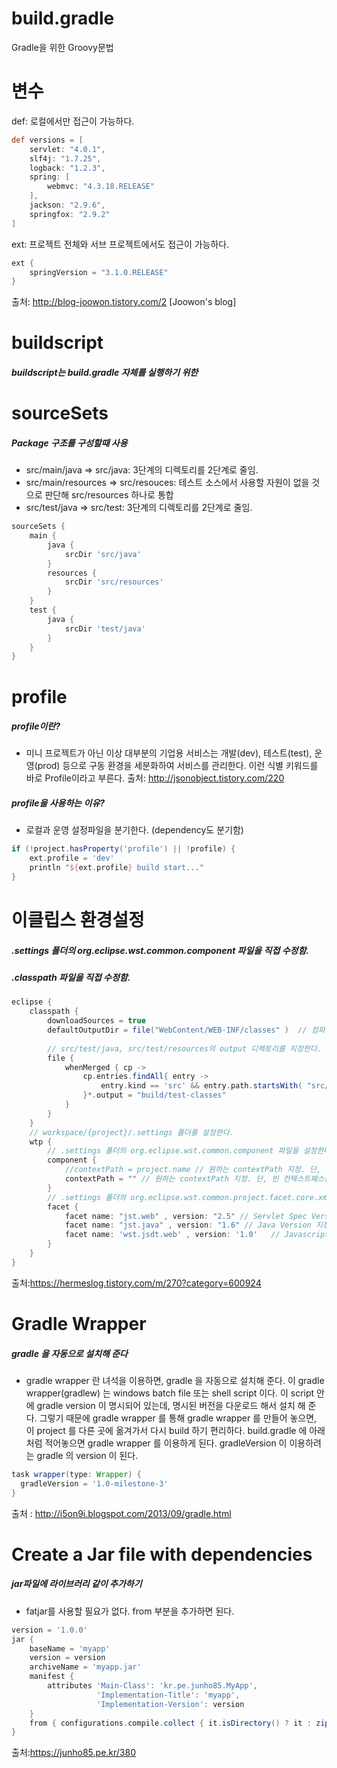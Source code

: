 # build.gradle
Gradle을 위한 Groovy문법

# 변수
def: 로컬에서만 접근이 가능하다.
````gradle
def versions = [
	servlet: "4.0.1",
	slf4j: "1.7.25",
	logback: "1.2.3",
	spring: [
		webmvc: "4.3.18.RELEASE"
	],
	jackson: "2.9.6",
	springfox: "2.9.2"
]
````
ext: 프로젝트 전체와 서브 프로젝트에서도 접근이 가능하다.
````gradle
ext {
    springVersion = "3.1.0.RELEASE"
}
````
출처: http://blog-joowon.tistory.com/2 [Joowon's blog]


# buildscript
##### buildscript는 build.gradle 자체를 실행하기 위한 


# sourceSets
##### Package 구조를 구성할때 사용

+ src/main/java => src/java: 3단계의 디렉토리를 2단계로 줄임.
+ src/main/resources => src/resouces: 테스트 소스에서 사용할 자원이 없을 것으로 판단해 src/resources 하나로 통합
+ src/test/java => src/test: 3단계의 디렉토리를 2단계로 줄임.
````gradle
sourceSets {
    main {
        java {
            srcDir 'src/java'
        }
        resources {
            srcDir 'src/resources'
        }
    }
    test {
        java {
            srcDir 'test/java'
        }
    }
}
````

# profile
##### profile이란? 
- 미니 프로젝트가 아닌 이상 대부분의 기업용 서비스는 개발(dev), 테스트(test), 운영(prod) 등으로 구동 환경을 세분화하여 서비스를 관리한다. 이런 식별 키워드를 바로 Profile이라고 부른다. 출처: http://jsonobject.tistory.com/220
##### profile을 사용하는 이유?
- 로컬과 운영 설정파일을 분기한다. (dependency도 분기함)
````gradle
if (!project.hasProperty('profile') || !profile) { 
	ext.profile = 'dev' 
	println "${ext.profile} build start..."
}
````

# 이클립스 환경설정
##### .settings 폴더의 org.eclipse.wst.common.component 파일을 직접 수정함.
##### .classpath 파일을 직접 수정함.
````gradle
eclipse {
    classpath {
        downloadSources = true
        defaultOutputDir = file("WebContent/WEB-INF/classes" )  // 컴파일 후 class 파일이 저장되는 폴더.
      
        // src/test/java, src/test/resources의 output 디렉토리를 지정한다.
        file {
            whenMerged { cp ->
                cp.entries.findAll{ entry ->
                    entry.kind == 'src' && entry.path.startsWith( "src/test/")
                }*.output = "build/test-classes"
            }
        }
    }
    // workspace/{project}/.settings 폴더를 설정한다.
    wtp {
        // .settings 폴더의 org.eclipse.wst.common.component 파일을 설정한다.
        component {
            //contextPath = project.name // 원하는 contextPath 지정. 단, 빈 컨텍스트패스는 "/" 로 지정
            contextPath = "" // 원하는 contextPath 지정. 단, 빈 컨텍스트패스는 "/" 로 지정
        }
        // .settings 폴더의 org.eclipse.wst.common.project.facet.core.xml 파일을 설정한다.
        facet {
            facet name: "jst.web" , version: "2.5" // Servlet Spec Version 지정
            facet name: "jst.java" , version: "1.6" // Java Version 지정, 1.7 ...
            facet name: 'wst.jsdt.web' , version: '1.0'   // Javascript 지정, 1.0
        }
    }
}
````
출처:https://hermeslog.tistory.com/m/270?category=600924


# Gradle Wrapper
##### gradle 을 자동으로 설치해 준다
- gradle wrapper 란 녀석을 이용하면, gradle 을 자동으로 설치해 준다. 
이 gradle wrapper(gradlew) 는 windows batch file 또는 shell script 이다. 
이 script 안에 gradle version 이 명시되어 있는데, 명시된 버전을 다운로드 해서 설치 해 준다.
그렇기 때문에 gradle wrapper 를 통해 gradle wrapper 를 만들어 놓으면, 이 project 를 다른 곳에 옮겨가서 다시 build 하기 편리하다.
build.gradle 에 아래처럼 적어놓으면 gradle wrapper 를 이용하게 된다. gradleVersion 이 이용하려는 gradle 의 version 이 된다.

````gradle
task wrapper(type: Wrapper) {
  gradleVersion = '1.0-milestone-3'
}
````
출처 : http://i5on9i.blogspot.com/2013/09/gradle.html

# Create a Jar file with dependencies
##### jar파일에 라이브러리 같이 추가하기
- fatjar를 사용할 필요가 없다. from 부분을 추가하면 된다.
````gradle
version = '1.0.0'
jar {
    baseName = 'myapp'
    version = version
    archiveName = 'myapp.jar'
    manifest {
        attributes 'Main-Class': 'kr.pe.junho85.MyApp',
                   'Implementation-Title': 'myapp',
                   'Implementation-Version': version
    }
    from { configurations.compile.collect { it.isDirectory() ? it : zipTree(it) } }
}
````
출처:https://junho85.pe.kr/380
